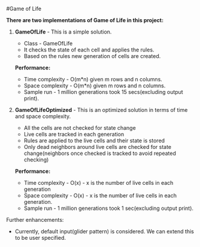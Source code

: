 #Game of Life

**There are two implementations of Game of Life in this project:**

1. **GameOfLife** - This is a simple solution.
    - Class - GameOfLife
    - It checks the state of each cell and applies the rules.
    - Based on the rules new generation of cells are created.

   **Performance:**
   - Time complexity - O(m*n) given m rows and n columns.
   - Space complexity - O(m*n) given m rows and n columns.
   - Sample run - 1 million generations took 15 secs(excluding output print).

2. **GameOfLifeOptimized** - This is an optimized solution in terms of time and space complexity.
    - All the cells are not checked for state change
    - Live cells are tracked in each generation
    - Rules are applied to the live cells and their state is stored
    - Only dead neighbors around live cells are checked for state change(neighbors once checked is tracked to avoid repeated checking)

   **Performance:**
   - Time complexity - O(x) - x is the number of live cells in each generation
   - Space complexity - O(x) - x is the number of live cells in each generation.
   - Sample run - 1 million generations took 1 sec(excluding output print).

Further enhancements:
- Currently, default input(glider pattern) is considered. We can extend this to be user specified.

	   
